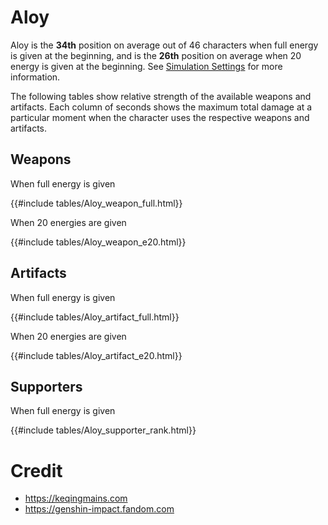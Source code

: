 # Aloy

Aloy is the **34th** position on average out of 46
characters when full energy is given at the beginning, and is the
**26th** position on average when 20 energy is given at the
beginning. See [Simulation Settings](./simulation_settings.md) for more
information.

The following tables show relative strength of the available weapons and
artifacts. Each column of seconds shows the maximum total damage at a
particular moment when the character uses the respective weapons and
artifacts.

## Weapons

When full energy is given

{{#include tables/Aloy_weapon_full.html}}

When 20 energies are given

{{#include tables/Aloy_weapon_e20.html}}

## Artifacts

When full energy is given

{{#include tables/Aloy_artifact_full.html}}

When 20 energies are given

{{#include tables/Aloy_artifact_e20.html}}

## Supporters

When full energy is given

{{#include tables/Aloy_supporter_rank.html}}

# Credit

- <https://keqingmains.com>
- <https://genshin-impact.fandom.com>
